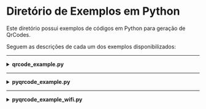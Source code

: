 # Diretório de Exemplos em Python

Este diretório possui exemplos de códigos em Python para geração de QrCodes.

Seguem as descrições de cada um dos exemplos disponibilizados:

---

<details>
  <summary><b>qrcode_example.py</b></summary>

  Este programa foi desenvolvido para gerar QR Codes a partir de uma entrada de texto fornecida pelo usuário. Ele utiliza a biblioteca `qrcode` para criar e salvar o QR Code em um arquivo de imagem no formato PNG.

  **Funcionalidades:**

  - ***Geração de QR Code***:
    - Cria um QR Code a partir de um texto fornecido pelo usuário.
    - Permite personalizar o tamanho do QR Code, o tamanho de cada "box" (pixel), a espessura da borda, a cor de fundo e a cor do QR Code.

  - ***Salvamento do QR Code***:
    - Salva o QR Code gerado em um arquivo de imagem no formato PNG no diretório onde o script está localizado.

  **Como funciona:**

  O programa solicita ao usuário que insira o texto que deseja codificar no QR Code. Em seguida, ele utiliza a biblioteca `qrcode` para gerar o QR Code com base nas configurações definidas (versão, tamanho do box, borda, cores, etc.). Por fim, o QR Code é salvo como um arquivo PNG no diretório do script.

  **Personalização:**

  O programa permite personalizar várias propriedades do QR Code, como:

  - `VERSAO`: Controla o tamanho do QR Code (valores de 1 a 40).
  - `BOX_SIZE`: Define o tamanho de cada "box" (pixel) do QR Code.
  - `BORDER`: Define a espessura da borda ao redor do QR Code.
  - `BACK_COLOR`: Define a cor de fundo do QR Code (em formato RGB).
  - `FILL_COLOR`: Define a cor do QR Code (em formato RGB).

  **Dependências:**

  Para utilizar este programa, é necessário instalar a biblioteca `qrcode`. Isso pode ser feito utilizando o gerenciador de pacotes `pip` com o seguinte comando:

  ```bash
  pip install qrcode
  ```
  
  Para mais informações sobre a biblioteca `qrcode`, consulte a [documentação oficial](https://pypi.org/project/qrcode/).
</details>

---

<details>
  <summary><b>pyqrcode_example.py</b></summary>

  Este programa foi desenvolvido para gerar QR Codes a partir de uma entrada de texto fornecida pelo usuário. Ele utiliza a biblioteca `PyQRCode` para criar e salvar o QR Code em arquivos de imagem nos formatos SVG e PNG.

  **Funcionalidades:**

  - ***Geração de QR Code***:
    - Cria um QR Code a partir de um texto fornecido pelo usuário.
    - Permite personalizar a escala do QR Code ao salvar nos formatos SVG e PNG.

  - ***Salvamento do QR Code***:
    - Salva o QR Code gerado em arquivos de imagem nos formatos SVG e PNG no diretório onde o script está localizado.

  **Como funciona:**

  O programa solicita ao usuário que insira o texto que deseja codificar no QR Code. Em seguida, ele utiliza a biblioteca `PyQRCode` para gerar o QR Code com base no texto fornecido. Por fim, o QR Code é salvo como arquivos SVG e PNG no diretório do script.

  **Dependências:**

  Para utilizar este programa, é necessário instalar a biblioteca `PyQRCode`. Isso pode ser feito utilizando o gerenciador de pacotes `pip` com o seguinte comando:

  ```bash
    pip install pyqrcode
  ```

  Para mais informações sobre a biblioteca `PyQRCode`, consulte a [documentação oficial](https://pypi.org/project/PyQRCode/).
  </details>

  ---

<details>
  <summary><b>pyqrcode_example_wifi.py</b></summary>

  Este programa foi desenvolvido para gerar um QR Code contendo as credenciais de uma rede Wi-Fi, permitindo que dispositivos móveis se conectem facilmente à rede ao escanear o código. Ele utiliza a biblioteca `PyQRCode` para criar e salvar o QR Code em um arquivo de imagem no formato PNG.

  **Funcionalidades:**

  - ***Geração de QR Code para Wi-Fi***:
    - Cria um QR Code com as credenciais da rede Wi-Fi, incluindo SSID, senha e tipo de segurança.
    - O formato do QR Code segue o padrão `WIFI:T:<Tipo de Segurança>;S:<SSID>;P:<Senha>;;`.

  - ***Salvamento do QR Code***:
    - Salva o QR Code gerado em um arquivo de imagem no formato PNG no diretório onde o script está localizado.

  **Como funciona:**

  O programa define as credenciais da rede Wi-Fi (SSID, senha e tipo de segurança) e gera uma string no formato adequado para a criação do QR Code. Em seguida, ele utiliza a biblioteca `PyQRCode` para criar o QR Code com base nessa string. Por fim, o QR Code é salvo como um arquivo PNG no diretório do script.

  **Explicando as variáveis:**

  - ***WIFI_SSID***
    - Descrição: Esta variável armazena o nome da rede Wi-Fi (SSID - Service Set Identifier).
    - Tipo: String.
    - Exemplo: 
       ```python
       WIFI_SSID = 'MinhaRedeWiFi'
       ```

  - ***WIFI_PWD***
    - Descrição: Esta variável armazena a senha da rede Wi-Fi.
    - Tipo: String.
    - Exemplo:
      ```python
      WIFI_PWD = 'SenhaSegura123'
      ```  

  - ***WIFI_SEC***
    - Descrição: Esta variável define o tipo de segurança da rede Wi-Fi. Ela é uma lista que contém os possíveis tipos de segurança suportados.
    - Tipo: Lista de strings.
    - Valores possíveis:
      - `'WPA'`: Wi-Fi Protected Access (recomendado para redes modernas).
      - `'WEP'`: Wired Equivalent Privacy (menos seguro, utilizado em redes antigas).
      - `'nopass'`: Rede aberta, sem senha.
      - `'WEP40'`: Uma variante do WEP com chave de 40 bits.
      - Exemplo:
        ```python
        WIFI_SEC = ['WPA', 'WEP', 'nopass', 'WEP40']
        ```

  **Dependências:**

  Para utilizar este programa, é necessário instalar a biblioteca `PyQRCode`. Isso pode ser feito utilizando o gerenciador de pacotes `pip` com o seguinte comando:

  ```bash
    pip install pyqrcode
  ```
  Para mais informações sobre a biblioteca `PyQRCode`, consulte a [documentação oficial](https://pypi.org/project/PyQRCode/).
  </details>